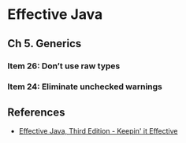 # Effective Java

## Ch 5. Generics

### Item 26: Don’t use raw types

### Item 24: Eliminate unchecked warnings

## References

* [Effective Java, Third Edition - Keepin' it Effective](https://youtu.be/7qXfoZIqi2Q)

